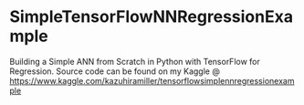 # SimpleTensorFlowNNRegressionExample
Building a Simple ANN from Scratch in Python with TensorFlow for Regression. Source code can be found on my Kaggle @ https://www.kaggle.com/kazuhiramiller/tensorflowsimplennregressionexample

